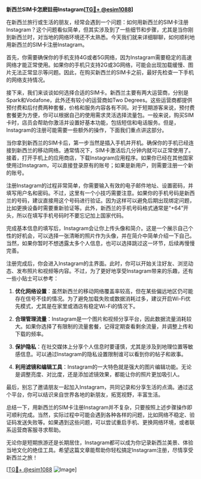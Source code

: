 **新西兰SIM卡怎麽註冊Instagram[[TG💪+ @esim1088](https://t.me/s/esim1088)]**

在新西兰旅行或生活的朋友，经常会遇到一个问题：如何用新西兰的SIM卡注册Instagram？这个问题看似简单，但其实涉及到了一些细节和步骤，尤其是当你刚到新西兰时，对当地的网络环境还不太熟悉。今天我们就来详细聊聊，如何顺利地用新西兰的SIM卡注册Instagram。

首先，你需要确保你的手机支持4G或者5G网络，因为Instagram需要稳定的高速网络才能正常使用。如果你的手机只支持2G或3G网络，可能会出现加载缓慢、图片无法正常显示等问题。因此，在购买新西兰的SIM卡之前，最好先检查一下手机的网络支持情况。

接下来，我们来谈谈如何选择合适的SIM卡。新西兰主要有两大运营商，分别是Spark和Vodafone，此外还有较小的运营商如Two Degrees。这些运营商都提供预付费和后付费两种套餐，价格和服务内容各有不同。对于短期游客来说，预付费套餐更为方便，你可以根据自己的使用需求灵活选择流量包。一般来说，购买SIM卡时，店员会帮助你激活并设置好基本功能，包括短信和电话服务。但是，Instagram的注册可能需要一些额外的操作，下面我们重点讲这部分。

当你拿到新西兰的SIM卡后，第一步当然是插入手机并开机。确保你的手机已经连接到新西兰的移动网络。通常情况下，SIM卡激活后几分钟内就可以正常使用了。接着，打开手机上的应用商店，下载Instagram应用程序。如果你已经在其他国家使用过Instagram，可以直接登录原有的账号；如果是新用户，则需要注册一个新的账号。

注册Instagram的过程非常简单，你需要输入有效的电子邮件地址、设置密码，并填写用户名和密码。不过，这里有一个小技巧需要注意。如果你的手机号码是新西兰的号码，建议直接用这个号码进行验证。因为这样可以避免后期出现绑定问题，比如更换设备时需要重新验证等。此外，新西兰的手机号码格式通常是“+64”开头，所以在填写手机号码时不要忘记加上国家代码。

完成基本信息的填写后，Instagram会让你上传头像和简介。这是一个展示自己个性的好机会，可以选择一张清晰的照片作为头像，并在简介中简单介绍一下自己。当然，如果你暂时不想透露太多个人信息，也可以选择跳过这一环节，后续再慢慢完善。

注册完成后，你会进入Instagram的主界面。此时，你可以开始关注好友、浏览动态、发布照片和视频等内容。不过，为了更好地享受Instagram带来的乐趣，还有一些小贴士可以参考：

1. **优化网络设置**：虽然新西兰的移动网络覆盖率较高，但在某些偏远地区仍可能存在信号不佳的情况。为了避免加载失败或数据消耗过多，建议开启Wi-Fi优先模式，尤其是在家里或酒店有稳定Wi-Fi的情况下。

2. **合理管理流量**：Instagram是一个图片和视频分享平台，因此数据流量消耗较大。如果你选择了有限制的流量套餐，记得定期查看剩余流量，并调整上传和下载的频率。

3. **保护隐私**：在社交媒体上分享个人信息时要谨慎，尤其是涉及到地理位置等敏感信息。可以通过Instagram的隐私设置限制谁可以看到你的帖子和故事。

4. **利用滤镜和编辑工具**：Instagram的一大特色就是强大的图片编辑功能。无论是调整亮度、对比度，还是添加滤镜效果，都能让你的照片更加吸引人。

最后，别忘了邀请朋友一起加入Instagram，共同记录和分享生活的点滴。通过这个平台，你可以结识来自世界各地的新朋友，拓宽视野，丰富生活。

总结一下，用新西兰的SIM卡注册Instagram并不复杂，只要按照上述步骤操作即可顺利完成。当然，实际过程中可能会遇到各种各样的问题，比如网络不稳定、验证码发送失败等。如果遇到这些问题，可以尝试重启手机、更换网络环境，或者联系运营商客服寻求帮助。

无论你是短期旅游还是长期居住，Instagram都可以成为你记录新西兰美景、体验当地文化的绝佳工具。希望这篇文章能帮助你轻松搞定Instagram注册，尽情享受新西兰之旅！

[[TG💪+ @esim1088](https://t.me/s/esim1088) ![Image](https://i.postimg.cc/4NQfJmqS/Snipaste-2025-05-13-00-14-12.png)]